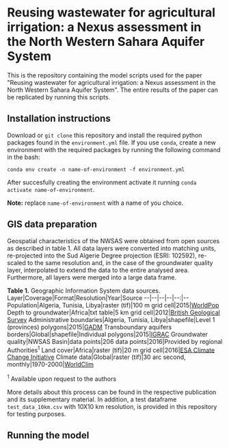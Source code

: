# Reusing wastewater for agricultural irrigation: a Nexus assessment in the North Western Sahara Aquifer System
This is the repository containing the model scripts used for the paper "Reusing wastewater for agricultural irrigation: a Nexus assessment in the North Western Sahara Aquifer System". The entire results of the paper can be replicated by running this scripts.

## Installation instructions
Download or `git clone` this repository and install the required python packages found in the `environment.yml` file. If you use `conda`, create a new environment with the required packages by running the following command in the bash:
```
conda env create -n name-of-environment -f environment.yml
```
After succesfully creating the environment activate it running `conda activate name-of-environment`.

**Note:** replace `name-of-environment` with a name of you choice.
## GIS data preparation
Geospatial characteristics of the NWSAS were obtained from open sources as described in table 1. All data layers were converted into matching units, re-projected into the Sud Algerie Degree projection (ESRI: 102592), re-scaled to the same resolution and, in the case of the groundwater quality layer, interpolated to extend the data to the entire analysed area. Furthermore, all layers were merged into a large data frame.

**Table 1.** Geographic Information System data sources.
Layer|Coverage|Format|Resolution|Year|Source
--|--|--|--|--:|--
Population|Algeria, Tunisia, Libya|raster (tif)|100 m grid cell|2015|[WorldPop](https://dx.doi.org/10.5258/SOTON/WP00645)
Depth to groundwater|Africa|txt table|5 km grid cell|2012|[British Geological Survey](https://www.bgs.ac.uk/research/groundwater/international/africanGroundwater/mapsDownload.html)
Administrative boundaries|Algeria, Tunisia, Libya|shapefile|Level 1 (provinces) polygons|2015|[GADM](https://gadm.org/index.html)
Transboundary aquifers borders|Global|shapefile|Individual polygons|2015|[IGRAC](https://www.un-igrac.org/ggis/transboundary-aquifers-world-map)
Groundwater quality|NWSAS Basin|data points|206 data points|2016|Provided by regional Authorities<sup>1</sup>
Land cover|Africa|raster (tif)|20 m grid cell|2016|[ESA Climate Change Initiative](http://2016africalandcover20m.esrin.esa.int/)
Climate data|Global|raster (tif)|30 arc second, monthly|1970-2000|[WorldClim](http://www.worldclim.org/)

<sup>1</sup> Available upon request to the authors

More details about this process can be found in the respective publication and its supplementary material. In addition, a test dataframe `test_data_10km.csv` with 10X10 km resolution, is provided in this repository for testing purposes.

## Running the model
